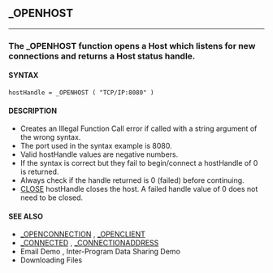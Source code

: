 ## _OPENHOST
---

### The _OPENHOST function opens a Host which listens for new connections and returns a Host status handle.

#### SYNTAX

`hostHandle = _OPENHOST ( "TCP/IP:8080" )`

#### DESCRIPTION
* Creates an Illegal Function Call error if called with a string argument of the wrong syntax.
* The port used in the syntax example is 8080.
* Valid hostHandle values are negative numbers.
* If the syntax is correct but they fail to begin/connect a hostHandle of 0 is returned.
* Always check if the handle returned is 0 (failed) before continuing.
* [CLOSE](./CLOSE.md) hostHandle closes the host. A failed handle value of 0 does not need to be closed.


#### SEE ALSO
* [_OPENCONNECTION](./_OPENCONNECTION.md) , [_OPENCLIENT](./_OPENCLIENT.md)
* [_CONNECTED](./_CONNECTED.md) , [_CONNECTIONADDRESS](./_CONNECTIONADDRESS.md)
* Email Demo , Inter-Program Data Sharing Demo
* Downloading Files
